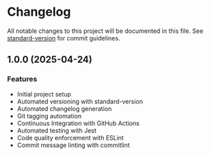 # Changelog

All notable changes to this project will be documented in this file. See [standard-version](https://github.com/conventional-changelog/standard-version) for commit guidelines.

## 1.0.0 (2025-04-24)

### Features

- Initial project setup
- Automated versioning with standard-version
- Automated changelog generation
- Git tagging automation
- Continuous Integration with GitHub Actions
- Automated testing with Jest
- Code quality enforcement with ESLint
- Commit message linting with commitlint

